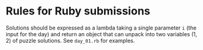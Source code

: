 # Rules for Ruby submissions

Solutions should be expressed as a lambda taking a single parameter `i` (the input for the day) and return an object that can unpack into two variables (1, 2) of puzzle solutions. See `day_01.rb` for examples.
